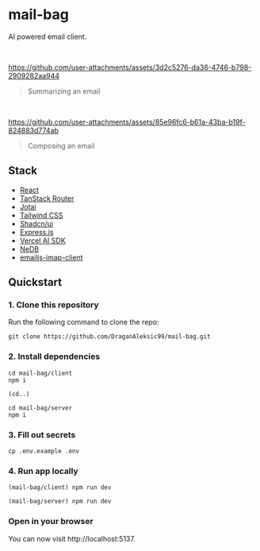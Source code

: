 # mail-bag

AI powered email client.

<br>

https://github.com/user-attachments/assets/3d2c5276-da36-4746-b798-2909282aa944
> Summarizing an email

<br>

https://github.com/user-attachments/assets/85e96fc6-b61a-43ba-b19f-824883d774ab
> Composing an email

## Stack

- [React](https://react.dev/)
- [TanStack Router](https://tanstack.com/router/latest)
- [Jotai](https://jotai.org/)
- [Tailwind CSS](https://tailwindcss.com/)
- [Shadcn/ui](https://ui.shadcn.com/)
- [Express.js](https://expressjs.com/)
- [Vercel AI SDK](https://sdk.vercel.ai/docs/introduction)
- [NeDB](https://github.com/louischatriot/nedb)
- [emailjs-imap-client](https://www.npmjs.com/package/emailjs-imap-client)

## Quickstart

### 1. Clone this repository

Run the following command to clone the repo:

```
git clone https://github.com/DraganAleksic99/mail-bag.git
```

### 2. Install dependencies

```
cd mail-bag/client
npm i

(cd..)

cd mail-bag/server
npm i
```

### 3. Fill out secrets

```
cp .env.example .env
```

### 4. Run app locally

```
(mail-bag/client) npm run dev

(mail-bag/server) npm run dev
```

### Open in your browser

You can now visit http://localhost:5137.
